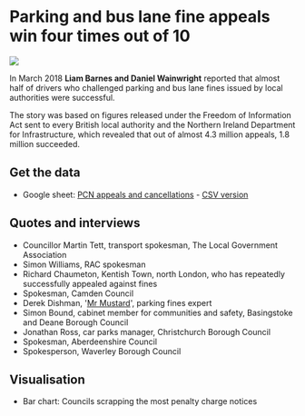 # Parking and bus lane fine appeals win four times out of 10

![](https://ichef.bbci.co.uk/news/624/cpsprodpb/BCBC/production/_99961384_chart-parkingfinesmost_birmingham-047s5-nc.png)

In March 2018 **Liam Barnes and Daniel Wainwright** reported that almost half of drivers who challenged parking and bus lane fines issued by local authorities were successful.

The story was based on figures released under the Freedom of Information Act sent to every British local authority and the Northern Ireland Department for Infrastructure, which revealed that out of almost 4.3 million appeals, 1.8 million succeeded.

## Get the data

* Google sheet: [PCN appeals and cancellations](https://docs.google.com/spreadsheets/d/1w67xpJ37wVzKU4jYK5TGVARgJ7qgyTiC2QQuYHaAytE/edit#gid=0) - [CSV version](https://github.com/BBC-Data-Unit/parking-fines/blob/master/PCN%20appeals%20and%20cancellations%20-%20Sheet1.csv)

## Quotes and interviews

* Councillor Martin Tett, transport spokesman, The Local Government Association 
* Simon Williams, RAC spokesman
* Richard Chaumeton, Kentish Town, north London, who has repeatedly successfully appealed against fines
* Spokesman, Camden Council 
* Derek Dishman, '[Mr Mustard](https://lbbspending.blogspot.co.uk/)', parking fines expert
* Simon Bound, cabinet member for communities and safety, Basingstoke and Deane Borough Council 
* Jonathan Ross, car parks manager, Christchurch Borough Council
* Spokesman, Aberdeenshire Council
* Spokesperson, Waverley Borough Council 

## Visualisation

* Bar chart: Councils scrapping the most penalty charge notices




